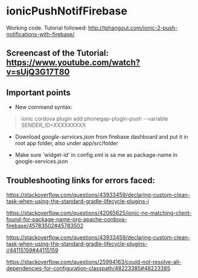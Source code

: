 # ionicPushNotifFirebase
Working code. Tutorial followed: http://tphangout.com/ionic-2-push-notifications-with-firebase/

## Screencast of the Tutorial: https://www.youtube.com/watch?v=sUjQ3G17T80

## Important points
* New command syntax: 
> ionic cordova plugin add phonegap-plugin-push --variable SENDER_ID=XXXXXXXXX

* Download _google-services.json_ from firebase dashboard and put it in root app folder, also under app/src/folder

* Make sure 'widget-id' in config.xml is sa me as package-name in google-services.json

## Troubleshooting links for errors faced:
https://stackoverflow.com/questions/43933459/declaring-custom-clean-task-when-using-the-standard-gradle-lifecycle-plugins-i

https://stackoverflow.com/questions/42065625/ionic-no-matching-client-found-for-package-name-org-apache-cordova-firebase/45783502#45783502

https://stackoverflow.com/questions/43933459/declaring-custom-clean-task-when-using-the-standard-gradle-lifecycle-plugins-i/44115159#44115159

https://stackoverflow.com/questions/25994163/could-not-resolve-all-dependencies-for-configuration-classpath/48223385#48223385
